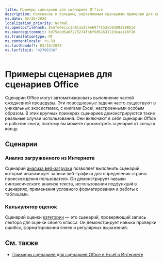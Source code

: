 ```yaml
---
title: Примеры сценариев для сценариев Office
description: Пояснение к большим, управляемым сценариям примерам для сценариев Office в Excel в Интернете.
ms.date: 02/20/2020
localization_priority: Normal
ms.openlocfilehash: 0aefe0eccc3a811a259e69f7153ab0d803288b1d
ms.sourcegitcommit: b075eed5a6f275274fbbf6d62633219eac416f26
ms.translationtype: MT
ms.contentlocale: ru-RU
ms.lasthandoff: 03/10/2020
ms.locfileid: "42700336"
---
```

# <a name="sample-scenarios-for-office-scripts"></a>Примеры сценариев для сценариев Office

Сценарии Office могут автоматизировать выполнение частей ежедневной процедуры. Эти повседневные задачи часто существуют в уникальных экосистемах, с книгами Excel, настроенными особым образом. В этих крупных примерах сценариев демонстрируются такие реальные случаи использования. Они включают в себя сценарии Office и рабочие книги, поэтому вы можете просмотреть сценарий от конца к концу.

## <a name="scenarios"></a>Сценарии

### <a name="analyze-web-downloads"></a>Анализ загруженного из Интернета

Сценарий [анализа веб-загрузки](analyze-web-downloads.md) позволяет выполнить сценарий, который анализирует записи веб-трафика для определения страны происхождения пользователя. Он демонстрирует навыки синтаксического анализа текста, использования подфункций в сценариях, применения условного форматирования и работы с таблицами.

### <a name="grade-calculator"></a>Калькулятор оценок

Сценарий оценки [категории](grade-calculator.md) — это сценарий, проверяющий запись лектора для оценки своего класса. Он демонстрирует навыки проверки ошибок, форматирования ячеек и регулярных выражений.

## <a name="see-also"></a>См. также

- [Примеры сценариев для сценариев Office в Excel в Интернете](../excel-samples.md)
